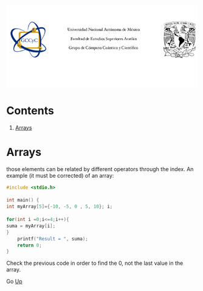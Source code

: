 ![LogoGCCyC](/figs/logosNB.png)

# Contents <a name="inicio"></a>

1. [Arrays](#arrays)


# Arrays <a name="arrays"></a>



those elements can be related by different operators 
through the index.
An example (it must be corrected) of an array:

```C runnable
#include <stdio.h>

int main() {
int myArray[5]={-10, -5, 0 , 5, 10}; i;

for(int i =0;i<=4;i++){
suma = myArray[i];
}
	printf("Result = ", suma);
	return 0;
}

```

Check the previous code in order to find the 0, not the last value in the array.





Go <a href="#inicio">Up</a>

<!---
Las variables de clase en C++ son datos de distinto tipo que sirven para describir el estado actual de un objeto de esa clase.
Se declaran al interior de una clase de la misma forma en que se declaran variables en una aplicación convencional de C++. Es decir,
tipo de dato (calificadores opcionales), nombre para la variable y un valor inicial opcional.

Los métodos de una clase son funciones que sirven para manipular las variables de la clase, de ahí viene la primera característica relevante
de la programación orientada a objetos que es el `encapsulamiento`, ya que en lo posible se va a tratar de que solo pueda accederse a una
variable de clase a través de un método de la clase. Los métodos se declaran y definen de la misma manera que una función cualquiera en una
aplicación convencional de C++, dicho de otro modo, en su firma expresan el tipo del valor de retorno, un nombre para el método y una lista
de parámetros de entrada. Usualmente se hace la declaración de los métodos al interior de la clase, mientras que la definición se hace por fuera
de la clase ayudandose del operador de resolución de ámbito `::` para indicar que el método que se está definiendo pertenece a la clase en cuestión.

```cpp
class MiClase
{
	int var1; //Variable de clase
	const double var2 = 3.14159;  //Variable de clase
	
	void cambiarVar1(int a); //Declaración de un método de la clase
	double calcularArea(const double& x, const double& y); //Declaración de un método de la clase
};

void MiClase::cambiarVar1(int a)  //Definición del método por fuera de la clase
{
	var1 = a;
}

double MiClase::calcularArea(const double& x, const double& y) //Definición del método por fuera de la clase
{
	return x*y*var2;
}
```

# Encapsulamiento y nivel de acceso a miembros de la clase

El acceso a los miembros de una clase solo puede lograrse a través de una instancia de esa clase, es decir, de un objeto de dicha clase.
De modo que para acceder a un miembro en específico de una clase se llama al objeto recién declarado y con ayuda del operador punto `.` se hace
el llamado a la variable o método al cual se requiere acceder.

```cpp
int main()
{
	MiClase miObjeto; //Declarando un objeto de la clase
	
	miObjeto.cambiarVar1(5); //Accediendo a un miembro con el operador punto
	double var = miObjeto,calcularArea(34.6, 23.9); //Accediendo a un miembro con el operador punto
}
```

Acceso público (public) y acceso privado (private)

De momento se va a hacer enfasis en los niveles de acceso público y privado. El nivel de acceso público se expresa en la declaración de la clase 
con la palabra reservada `public` y permite que un miembro de clase sea accedido directamente a través del operador punto, usualmente los métodos
de una clase tienen este nivel acceso. Por otro lado, el nivel de acceso privado permite la ocultación de ciertos miembros de la clase y restringe
el acceso a dichos miembros a solo otros miembros de la misma clase, es decir solo puede accederse a un miembro privado de una clase mediante un miembro
público que acceda directamente a ese miembro. En este caso, al hacer un llamado directo del miembro privado con el operador punto resultará en un error
de compilación de la aplicación. EL nivel de acceso privado es el nivel de acceso por defecto de los miembros de una clase en C++ y se expresa con el uso
de la palabra reservada `private`.

```cpp
class MiClase
{
	int var1; //Acceso privado por defecto
	const double var2 = 3.14159;  //Acceso privado por defecto
	
	public: //De aquí en adelante los miembros son públicos a no ser que se exprese lo contrario
	void cambiarVar1(int a); //Acceso público
	double calcularArea(const double& x, const double& y); //Acceso público
};

void MiClase::cambiarVar1(int a)
{
	var1 = a;
}

double MiClase::calcularArea(const double& x, const double& y)
{
	return x*y*var2;
}

int main()
{
	MiClase obj;
	
	obj.cambiarVar1(100); //Ok!
	obj.var1 = 200;       //Error!
	
	return 0;
}
```
# Métodos Get y Set

Los métodos `Get` y `Set` son métodos que usualmente se definen para el acceso a una variable privada de la clase, para obtener su estado actual (valor)
y para modificarlo respectivamente.

Un método `Get` es por lo general un método con una sola línea de código que retorna el valor actual de la variable privada. Tiene valor de retorno del
mismo tipo de la variable en cuestión y en general no tiene parámetros de entrada.

Por otra parte, un método `Set` es un método en el cual por lo menos una de las líneas de código modifica directamente el valor de la variable privada.
Es poco usual que tenga valor de retorno, per sí debe tener por lo menos un parámetro de entrada para el valor con el que se modificará la variable.

```C++ runnable
#include<iostream>

using namespace std;

#define true 1
#define false 0

class OtraClase
{
	bool privateVar; //Acceso privado por defecto
	
	public: //Miembros públicos
	void setPrivateVar(bool newval); //Método Set
	bool getPrivateVar(void); //Método Get
};

void OtraClase::setPrivateVar(bool newval)
{
	privateVar = newval;
}

bool OtraClase::getPrivateVar(void)
{
	return privateVar;
}

int main()
{
	OtraClase obj;
	
	obj.setPrivateVar(true);
	cout<<obj.getPrivateVar()<<endl; //true
	obj.setPrivateVar(false);
	cout<<obj.getPrivateVar()<<endl; //false
		
	return 0;
}
```

--->

